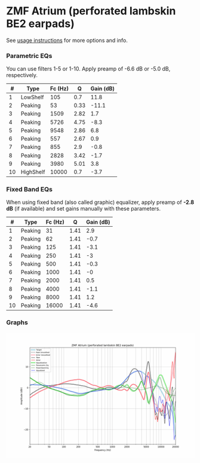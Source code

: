 # ZMF Atrium (perforated lambskin BE2 earpads)
See [usage instructions](https://github.com/jaakkopasanen/AutoEq#usage) for more options and info.

### Parametric EQs
You can use filters 1-5 or 1-10. Apply preamp of -6.6 dB or -5.0 dB, respectively.

|   # | Type      |   Fc (Hz) |    Q |   Gain (dB) |
|-----|-----------|-----------|------|-------------|
|   1 | LowShelf  |       105 | 0.7  |        11.8 |
|   2 | Peaking   |        53 | 0.33 |       -11.1 |
|   3 | Peaking   |      1509 | 2.82 |         1.7 |
|   4 | Peaking   |      5726 | 4.75 |        -8.3 |
|   5 | Peaking   |      9548 | 2.86 |         6.8 |
|   6 | Peaking   |       557 | 2.67 |         0.9 |
|   7 | Peaking   |       855 | 2.9  |        -0.8 |
|   8 | Peaking   |      2828 | 3.42 |        -1.7 |
|   9 | Peaking   |      3980 | 5.01 |         3.8 |
|  10 | HighShelf |     10000 | 0.7  |        -3.7 |

### Fixed Band EQs
When using fixed band (also called graphic) equalizer, apply preamp of **-2.8 dB** (if available) and set gains manually with these parameters.

|   # | Type    |   Fc (Hz) |    Q |   Gain (dB) |
|-----|---------|-----------|------|-------------|
|   1 | Peaking |        31 | 1.41 |         2.9 |
|   2 | Peaking |        62 | 1.41 |        -0.7 |
|   3 | Peaking |       125 | 1.41 |        -3.1 |
|   4 | Peaking |       250 | 1.41 |        -3   |
|   5 | Peaking |       500 | 1.41 |        -0.3 |
|   6 | Peaking |      1000 | 1.41 |        -0   |
|   7 | Peaking |      2000 | 1.41 |         0.5 |
|   8 | Peaking |      4000 | 1.41 |        -1.1 |
|   9 | Peaking |      8000 | 1.41 |         1.2 |
|  10 | Peaking |     16000 | 1.41 |        -4.6 |

### Graphs
![](./ZMF%20Atrium%20(perforated%20lambskin%20BE2%20earpads).png)
